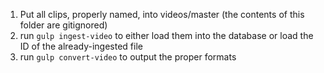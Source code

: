 1. Put all clips, properly named, into videos/master (the contents of this folder are gitignored)
2. run `gulp ingest-video` to either load them into the database or load the ID of the already-ingested file
3. run `gulp convert-video` to output the proper formats
